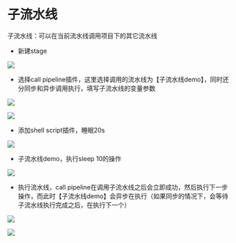 # 子流水线

子流水线：可以在当前流水线调用项目下的其它流水线

* 新建stage

![](../../../assets/image-20211218153126542.png)

* 选择call pipeline插件，这里选择调用的流水线为【子流水线demo】，同时还分同步和异步调用执行，填写子流水线的变量参数

![](../../../assets/image-20211218153213103.png)

![](../../../assets/image-20211218161418247.png)

* 添加shell script插件，睡眠20s

![](../../../assets/image-20211218161316700.png)

* 子流水线demo，执行sleep 10的操作

![](../../../assets/image-20211218161541806.png)

* 执行流水线，call pipeline在调用子流水线之后会立即成功，然后执行下一步操作，而此时【子流水线demo】会异步在执行（如果同步的情况下，会等待子流水线执行完成之后，在执行下一个）

![](../../../assets/image-20211218161727205.png)

![](../../../assets/image-20220301101202-Azved.png)
